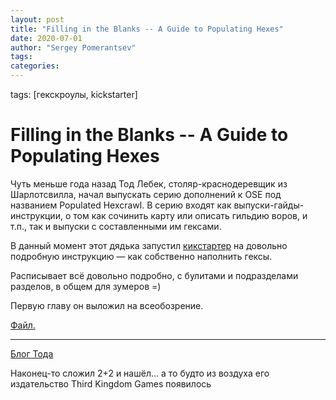 ```yaml
---
layout: post
title: "Filling in the Blanks -- A Guide to Populating Hexes"
date: 2020-07-01
author: "Sergey Pomerantsev"
tags:
categories:
---
```

tags: [гекскроулы, kickstarter]

# Filling in the Blanks -- A Guide to Populating Hexes

Чуть меньше года назад Тод Лебек, столяр-краснодеревщик из Шарлотсвилла, начал выпускать серию дополнений к OSE под названием Populated Hexcrawl. В серию входят как выпуски-гайды-инструкции, о том как сочинить карту или описать гильдию воров, и т.п., так и выпуски с составленными им гексами.

В данный момент этот дядька запустил [кикстартер](https://www.kickstarter.com/projects/thirdkingdom/filling-in-the-blanks-a-guide-to-populating-hexes) на довольно подробную инструкцию — как собственно наполнить гексы.

Расписывает всё довольно подробно, с булитами и подразделами разделов, в общем для зумеров =)

Первую главу он выложил на всеобозрение.

[Файл.](https://vk.com/doc174826_556575951?hash=b5b9e7059888500b15&dl=e9b2ea211fb7347a7d)

---

[Блог Тода](http://sword-and-board.blogspot.com/)

Наконец-то сложил 2+2 и нашёл... а то будто из воздуха его издательство Third Kingdom Games появилось

